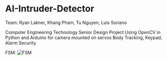 # AI-Intruder-Detector

Team: Ryan Lakner, Khang Pham, Tu Nguyen, Luis Soriano

Computer Engineering Technology Senior Design Project 
Using OpenCV in Python and Arduino for camera mounted on servos 
Body Tracking, Keypad, Alarm Security

FSM:
![FSM](https://user-images.githubusercontent.com/95839458/201249561-3599adbb-eae2-454f-bff1-60e64829ff81.png)
